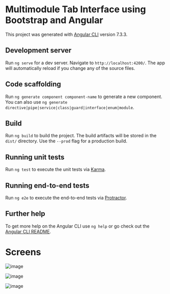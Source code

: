 # Multimodule Tab Interface using Bootstrap and Angular

This project was generated with [Angular CLI](https://github.com/angular/angular-cli) version 7.3.3.

## Development server

Run `ng serve` for a dev server. Navigate to `http://localhost:4200/`. The app will automatically reload if you change any of the source files.

## Code scaffolding

Run `ng generate component component-name` to generate a new component. You can also use `ng generate directive|pipe|service|class|guard|interface|enum|module`.

## Build

Run `ng build` to build the project. The build artifacts will be stored in the `dist/` directory. Use the `--prod` flag for a production build.

## Running unit tests

Run `ng test` to execute the unit tests via [Karma](https://karma-runner.github.io).

## Running end-to-end tests

Run `ng e2e` to execute the end-to-end tests via [Protractor](http://www.protractortest.org/).

## Further help

To get more help on the Angular CLI use `ng help` or go check out the [Angular CLI README](https://github.com/angular/angular-cli/blob/master/README.md).

# Screens

![image](https://user-images.githubusercontent.com/1064462/97093081-3c7fcf00-1617-11eb-8383-fddd6d80bc49.png)

![image](https://user-images.githubusercontent.com/1064462/97093144-8a94d280-1617-11eb-9290-7aa4c8b6a2c2.png)

![image](https://user-images.githubusercontent.com/1064462/97093152-96809480-1617-11eb-8429-66a1ce450636.png)
